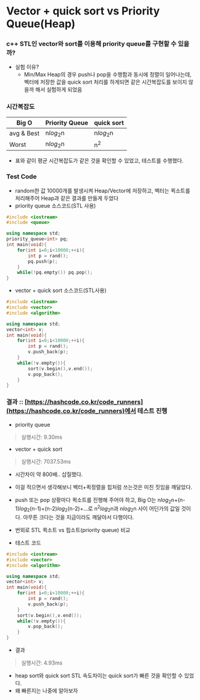 # Vector + quick sort vs Priority Queue(Heap)

### c++ STL인 vector와 sort를 이용해 priority queue를 구현할 수 있을까?
- 실험 이유? 
	- Min/Max Heap의 경우 push나 pop을 수행함과 동시에 정렬이 일어나는데, 벡터에 저장한 값을 quick sort 처리를 하게되면 같은 시간복잡도를 보이지 않을까 해서 실험하게 되었음

### 시간복잡도 
|Big O|Priority Queue|quick sort  |
|--|--|--|
|avg & Best| n*log*<sub>2</sub>n | n*log*<sub>2</sub>n |
|Worst| n*log*<sub>2</sub>n | n<sup>2</sup> |
- 표와 같이 평균 시간복잡도가 같은 것을 확인할 수 있었고, 테스트를 수행했다.

### Test Code
- random한 값 10000개를 발생시켜 Heap/Vector에 저장하고, 벡터는 퀵소트를 처리해주어 Heap과 같은 결과를 만들게 두었다
- priority queue 소스코드(STL 사용)
```cpp
#include <iostream>
#include <queue>

using namespace std;
priority_queue<int> pq;
int main(void){
    for(int i=0;i<10000;++i){
        int p = rand();
        pq.push(p);       
    }
    while(!pq.empty()) pq.pop();
}
```
- vector + quick sort 소스코드(STL사용)
```cpp
#include <iostream>
#include <vector>
#include <algorithm>

using namespace std;
vector<int> v;
int main(void){
    for(int i=0;i<10000;++i){
        int p = rand();
		v.push_back(p);     
    }
    while(!v.empty()){
	    sort(v.begin(),v.end());
        v.pop_back();
    }
}
```

### 결과 :: [https://hashcode.co.kr/code_runners](https://hashcode.co.kr/code_runners)에서 테스트 진행
- priority queue
>실행시간: 9.30ms
- vector + quick sort
>실행시간: 7037.53ms

- 시간차이 약 800배.. 삽질했다. 
- 이걸 적으면서 생각해보니 벡터+퀵정렬을 힙처럼 쓰는것은 미친 짓임을 깨달았다.
- push 또는 pop 상황마다 퀵소트를 진행해 주어야 하고, Big O는 n*log*<sub>2</sub>n+(n-1)*log*<sub>2</sub>(n-1)+(n-2)*log*<sub>2</sub>(n-2)+...로 n<sup>2</sup>*log*<sub>2</sub>n과 n*log*<sub>2</sub>n 사이 어딘가의 값일 것이다. 아무튼 크다는 것을 지금이라도 깨달아서 다행이다.

- 번외로 STL 퀵소트 vs 힙소트(priority queue) 비교
- 테스트 코드

```cpp
#include <iostream>
#include <vector>
#include <algorithm>

using namespace std;
vector<int> v;
int main(void){
    for(int i=0;i<10000;++i){
        int p = rand();
		v.push_back(p);     
    }
    sort(v.begin(),v.end());
    while(!v.empty()){	    
        v.pop_back();
    }
}
```
- 결과
> 실행시간: 4.93ms
- heap sort와 quick sort STL 속도차이는 quick sort가 빠른 것을 확인할 수 있었다.
- 왜 빠른지는 나중에 알아보자
